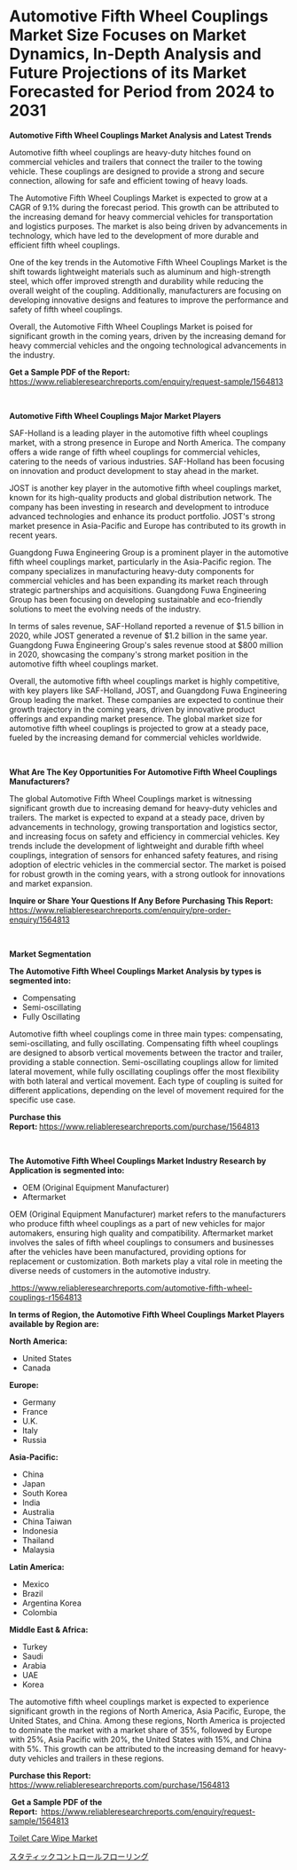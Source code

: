 <p><h1>Automotive Fifth Wheel Couplings Market Size Focuses on Market Dynamics, In-Depth Analysis and Future Projections of its Market Forecasted for Period from 2024 to 2031</h1></p><p><strong>Automotive Fifth Wheel Couplings Market Analysis and Latest Trends</strong></p>
<p><p>Automotive fifth wheel couplings are heavy-duty hitches found on commercial vehicles and trailers that connect the trailer to the towing vehicle. These couplings are designed to provide a strong and secure connection, allowing for safe and efficient towing of heavy loads.</p><p>The Automotive Fifth Wheel Couplings Market is expected to grow at a CAGR of 9.1% during the forecast period. This growth can be attributed to the increasing demand for heavy commercial vehicles for transportation and logistics purposes. The market is also being driven by advancements in technology, which have led to the development of more durable and efficient fifth wheel couplings.</p><p>One of the key trends in the Automotive Fifth Wheel Couplings Market is the shift towards lightweight materials such as aluminum and high-strength steel, which offer improved strength and durability while reducing the overall weight of the coupling. Additionally, manufacturers are focusing on developing innovative designs and features to improve the performance and safety of fifth wheel couplings.</p><p>Overall, the Automotive Fifth Wheel Couplings Market is poised for significant growth in the coming years, driven by the increasing demand for heavy commercial vehicles and the ongoing technological advancements in the industry.</p></p>
<p><strong>Get a Sample PDF of the Report:&nbsp;</strong> <a href="https://www.reliableresearchreports.com/enquiry/request-sample/1564813">https://www.reliableresearchreports.com/enquiry/request-sample/1564813</a></p>
<p>&nbsp;</p>
<p><strong>Automotive Fifth Wheel Couplings Major Market Players</strong></p>
<p><p>SAF-Holland is a leading player in the automotive fifth wheel couplings market, with a strong presence in Europe and North America. The company offers a wide range of fifth wheel couplings for commercial vehicles, catering to the needs of various industries. SAF-Holland has been focusing on innovation and product development to stay ahead in the market.</p><p>JOST is another key player in the automotive fifth wheel couplings market, known for its high-quality products and global distribution network. The company has been investing in research and development to introduce advanced technologies and enhance its product portfolio. JOST's strong market presence in Asia-Pacific and Europe has contributed to its growth in recent years.</p><p>Guangdong Fuwa Engineering Group is a prominent player in the automotive fifth wheel couplings market, particularly in the Asia-Pacific region. The company specializes in manufacturing heavy-duty components for commercial vehicles and has been expanding its market reach through strategic partnerships and acquisitions. Guangdong Fuwa Engineering Group has been focusing on developing sustainable and eco-friendly solutions to meet the evolving needs of the industry.</p><p>In terms of sales revenue, SAF-Holland reported a revenue of $1.5 billion in 2020, while JOST generated a revenue of $1.2 billion in the same year. Guangdong Fuwa Engineering Group's sales revenue stood at $800 million in 2020, showcasing the company's strong market position in the automotive fifth wheel couplings market.</p><p>Overall, the automotive fifth wheel couplings market is highly competitive, with key players like SAF-Holland, JOST, and Guangdong Fuwa Engineering Group leading the market. These companies are expected to continue their growth trajectory in the coming years, driven by innovative product offerings and expanding market presence. The global market size for automotive fifth wheel couplings is projected to grow at a steady pace, fueled by the increasing demand for commercial vehicles worldwide.</p></p>
<p>&nbsp;</p>
<p><strong>What Are The Key Opportunities For Automotive Fifth Wheel Couplings Manufacturers?</strong></p>
<p><p>The global Automotive Fifth Wheel Couplings market is witnessing significant growth due to increasing demand for heavy-duty vehicles and trailers. The market is expected to expand at a steady pace, driven by advancements in technology, growing transportation and logistics sector, and increasing focus on safety and efficiency in commercial vehicles. Key trends include the development of lightweight and durable fifth wheel couplings, integration of sensors for enhanced safety features, and rising adoption of electric vehicles in the commercial sector. The market is poised for robust growth in the coming years, with a strong outlook for innovations and market expansion.</p></p>
<p><strong>Inquire or Share Your Questions If Any Before Purchasing This Report:</strong> <a href="https://www.reliableresearchreports.com/enquiry/pre-order-enquiry/1564813">https://www.reliableresearchreports.com/enquiry/pre-order-enquiry/1564813</a></p>
<p>&nbsp;</p>
<p><strong>Market Segmentation</strong></p>
<p><strong>The Automotive Fifth Wheel Couplings Market Analysis by types is segmented into:</strong></p>
<p><ul><li>Compensating</li><li>Semi-oscillating</li><li>Fully Oscillating</li></ul></p>
<p><p>Automotive fifth wheel couplings come in three main types: compensating, semi-oscillating, and fully oscillating. Compensating fifth wheel couplings are designed to absorb vertical movements between the tractor and trailer, providing a stable connection. Semi-oscillating couplings allow for limited lateral movement, while fully oscillating couplings offer the most flexibility with both lateral and vertical movement. Each type of coupling is suited for different applications, depending on the level of movement required for the specific use case.</p></p>
<p><strong>Purchase this Report:&nbsp;</strong><a href="https://www.reliableresearchreports.com/purchase/1564813">https://www.reliableresearchreports.com/purchase/1564813</a></p>
<p>&nbsp;</p>
<p><strong>The Automotive Fifth Wheel Couplings Market Industry Research by Application is segmented into:</strong></p>
<p><ul><li>OEM (Original Equipment Manufacturer)</li><li>Aftermarket</li></ul></p>
<p><p>OEM (Original Equipment Manufacturer) market refers to the manufacturers who produce fifth wheel couplings as a part of new vehicles for major automakers, ensuring high quality and compatibility. Aftermarket market involves the sales of fifth wheel couplings to consumers and businesses after the vehicles have been manufactured, providing options for replacement or customization. Both markets play a vital role in meeting the diverse needs of customers in the automotive industry.</p></p>
<p><a href="https://www.reliableresearchreports.com/automotive-fifth-wheel-couplings-r1564813">&nbsp;https://www.reliableresearchreports.com/automotive-fifth-wheel-couplings-r1564813</a></p>
<p><strong>In terms of Region, the Automotive Fifth Wheel Couplings Market Players available by Region are:</strong></p>
<p>
    <p> <strong> North America: </strong>
        <ul>
            <li>United States</li>
            <li>Canada</li>
        </ul>
        </p> 
    <p> <strong> Europe: </strong>
        <ul>
            <li>Germany</li>
            <li>France</li>
            <li>U.K.</li>
            <li>Italy</li>
            <li>Russia</li>
        </ul>
        </p> 
    <p> <strong> Asia-Pacific: </strong>
        <ul>
            <li>China</li>
            <li>Japan</li>
            <li>South Korea</li>
            <li>India</li>
            <li>Australia</li>
            <li>China Taiwan</li>
            <li>Indonesia</li>
            <li>Thailand</li>
            <li>Malaysia</li>
        </ul>
        </p> 
    <p> <strong> Latin America: </strong>
        <ul>
            <li>Mexico</li>
            <li>Brazil</li>
            <li>Argentina Korea</li>
            <li>Colombia</li>
        </ul>
        </p> 
    <p> <strong> Middle East & Africa: </strong>
        <ul>
            <li>Turkey</li>
            <li>Saudi</li>
            <li>Arabia</li>
            <li>UAE</li>
            <li>Korea</li>
        </ul>
    </p>
    </p>
<p><p>The automotive fifth wheel couplings market is expected to experience significant growth in the regions of North America, Asia Pacific, Europe, the United States, and China. Among these regions, North America is projected to dominate the market with a market share of 35%, followed by Europe with 25%, Asia Pacific with 20%, the United States with 15%, and China with 5%. This growth can be attributed to the increasing demand for heavy-duty vehicles and trailers in these regions.</p></p>
<p><strong>Purchase this Report: </strong><a href="https://www.reliableresearchreports.com/purchase/1564813">https://www.reliableresearchreports.com/purchase/1564813</a></p>
<p>&nbsp;<strong>Get a Sample PDF of the Report:&nbsp;&nbsp;</strong><a href="https://www.reliableresearchreports.com/enquiry/request-sample/1564813">https://www.reliableresearchreports.com/enquiry/request-sample/1564813</a></p>
<p><strong></strong></p>
<p><p><a href="https://github.com/joannesouthgate/Market-Research-Report-List-4/blob/main/toilet-care-wipe-market.md">Toilet Care Wipe Market</a></p><p><a href="https://github.com/zjkmgcs938405/Market-Research-Report-List-3/blob/main/8791898925.md">スタティックコントロールフローリング</a></p></p>